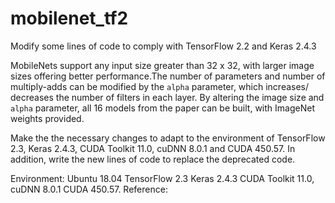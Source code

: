 # mobilenet_tf2
Modify some lines of code to comply with TensorFlow 2.2 and Keras 2.4.3 

MobileNets support any input size greater than 32 x 32, with larger image 
sizes offering better performance.The number of parameters and number of 
multiply-adds can be modified by the `alpha` parameter, which increases/
decreases the number of filters in each layer. By altering the image size 
and `alpha` parameter, all 16 models from the paper can be built, with 
ImageNet weights provided.

Make the the necessary changes to adapt to the environment of TensorFlow 2.3, 
Keras 2.4.3, CUDA Toolkit 11.0, cuDNN 8.0.1 and CUDA 450.57. In addition, 
write the new lines of code to replace the deprecated code.  

Environment: 
Ubuntu 18.04 
TensorFlow 2.3
Keras 2.4.3
CUDA Toolkit 11.0, 
cuDNN 8.0.1
CUDA 450.57.
Reference:
